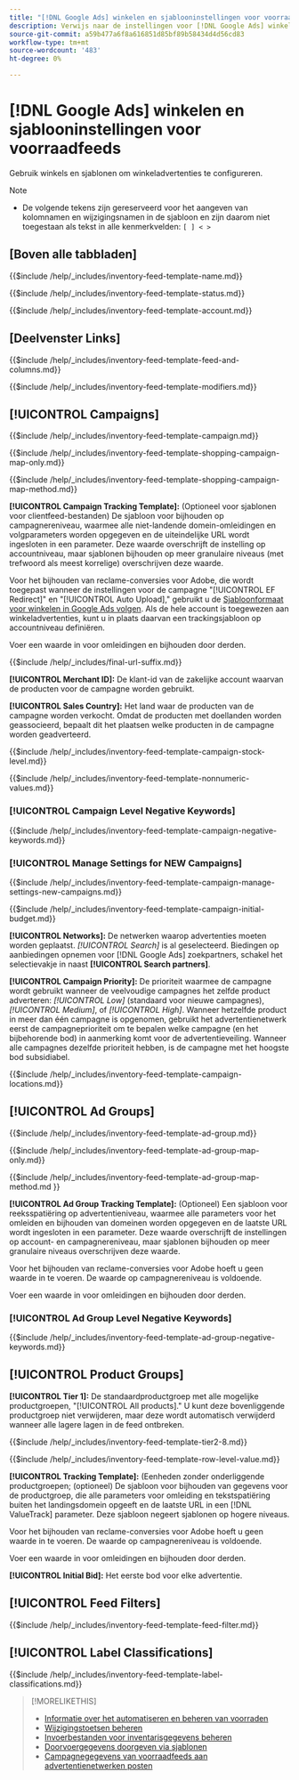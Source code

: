 ```yaml
---
title: "[!DNL Google Ads] winkelen en sjablooninstellingen voor voorraadfeeds"
description: Verwijs naar de instellingen voor [!DNL Google Ads] winkelen en sjablonen voor voorraadfeeds.
source-git-commit: a59b477a6f8a616851d85bf89b58434d4d56cd83
workflow-type: tm+mt
source-wordcount: '483'
ht-degree: 0%

---
```


# [!DNL Google Ads] winkelen en sjablooninstellingen voor voorraadfeeds

Gebruik winkels en sjablonen om winkeladvertenties te configureren.

>[!NOTE]
>
>* De volgende tekens zijn gereserveerd voor het aangeven van kolomnamen en wijzigingsnamen in de sjabloon en zijn daarom niet toegestaan als tekst in alle kenmerkvelden:  `[ ] < > `

## \[Boven alle tabbladen\]

<!-- **Template Name:** -->

{{$include /help/_includes/inventory-feed-template-name.md}}

<!-- **Status:** -->

{{$include /help/_includes/inventory-feed-template-status.md}}

<!-- **Account:** -->

{{$include /help/_includes/inventory-feed-template-account.md}}

## \[Deelvenster Links\]

<!-- **[!UICONTROL Feed &amp; Columns]:** -->

{{$include /help/_includes/inventory-feed-template-feed-and-columns.md}}

<!-- **[!UICONTROL Modifiers]:** -->

{{$include /help/_includes/inventory-feed-template-modifiers.md}}

## [!UICONTROL Campaigns]

<!-- **[!UICONTROL Campaign]:** -->

{{$include /help/_includes/inventory-feed-template-campaign.md}}

<!-- **[!UICONTROL Campaign Map Only]:** -->

{{$include /help/_includes/inventory-feed-template-shopping-campaign-map-only.md}}

<!-- **[!UICONTROL Campaign Map Method]:** -->

{{$include /help/_includes/inventory-feed-template-shopping-campaign-map-method.md}}

**[!UICONTROL Campaign Tracking Template]:** (Optioneel voor sjablonen voor clientfeed-bestanden) De sjabloon voor bijhouden op campagnereniveau, waarmee alle niet-landende domein-omleidingen en volgparameters worden opgegeven en de uiteindelijke URL wordt ingesloten in een parameter. Deze waarde overschrijft de instelling op accountniveau, maar sjablonen bijhouden op meer granulaire niveaus (met trefwoord als meest korrelige) overschrijven deze waarde.

Voor het bijhouden van reclame-conversies voor Adobe, die wordt toegepast wanneer de instellingen voor de campagne &quot;[!UICONTROL EF Redirect]&quot; en &quot;[!UICONTROL Auto Upload],&quot; gebruikt u de [Sjabloonformaat voor winkelen in Google Ads volgen](/help/search-social-commerce/tracking/formats-click-tracking-google.md). Als de hele account is toegewezen aan winkeladvertenties, kunt u in plaats daarvan een trackingsjabloon op accountniveau definiëren.

Voer een waarde in voor omleidingen en bijhouden door derden.

<!-- **[!UICONTROL Campaign Final URL Suffix]:** -->

{{$include /help/_includes/final-url-suffix.md}}

**[!UICONTROL Merchant ID]:** De klant-id van de zakelijke account waarvan de producten voor de campagne worden gebruikt.

**[!UICONTROL Sales Country]:** Het land waar de producten van de campagne worden verkocht. Omdat de producten met doellanden worden geassocieerd, bepaalt dit het plaatsen welke producten in de campagne worden geadverteerd.

<!-- **[!UICONTROL Stock Level]:** -->

{{$include /help/_includes/inventory-feed-template-campaign-stock-level.md}}

<!-- **[!UICONTROL This column has non-numeric values]:** -->

{{$include /help/_includes/inventory-feed-template-nonnumeric-values.md}}

### [!UICONTROL Campaign Level Negative Keywords]

{{$include /help/_includes/inventory-feed-template-campaign-negative-keywords.md}}

### [!UICONTROL Manage Settings for NEW Campaigns]

<!-- Flag/check box **[!UICONTROL Manage Settings for NEW Campaigns]:** -->

{{$include /help/_includes/inventory-feed-template-campaign-manage-settings-new-campaigns.md}}

<!-- **[!UICONTROL Initial Budget]:** -->

{{$include /help/_includes/inventory-feed-template-campaign-initial-budget.md}}

**[!UICONTROL Networks]:** De netwerken waarop advertenties moeten worden geplaatst. *[!UICONTROL Search]* is al geselecteerd. Biedingen op aanbiedingen opnemen voor [!DNL Google Ads] zoekpartners, schakel het selectievakje in naast **[!UICONTROL Search partners]**.

**[!UICONTROL Campaign Priority]:** De prioriteit waarmee de campagne wordt gebruikt wanneer de veelvoudige campagnes het zelfde product adverteren: *[!UICONTROL Low]* (standaard voor nieuwe campagnes), *[!UICONTROL Medium]*, of *[!UICONTROL High]*. Wanneer hetzelfde product in meer dan één campagne is opgenomen, gebruikt het advertentienetwerk eerst de campagneprioriteit om te bepalen welke campagne (en het bijbehorende bod) in aanmerking komt voor de advertentieveiling. Wanneer alle campagnes dezelfde prioriteit hebben, is de campagne met het hoogste bod subsidiabel.

<!-- **[!UICONTROL Locations]:** -->

{{$include /help/_includes/inventory-feed-template-campaign-locations.md}}

## [!UICONTROL Ad Groups]

<!-- **[!UICONTROL Ad Group]:** -->

{{$include /help/_includes/inventory-feed-template-ad-group.md}}

<!-- **[!UICONTROL Map Only]:** -->

{{$include /help/_includes/inventory-feed-template-ad-group-map-only.md}}

<!-- **[!UICONTROL Map Method]:** -->

{{$include /help/_includes/inventory-feed-template-ad-group-map-method.md }}

**[!UICONTROL Ad Group Tracking Template]:** (Optioneel) Een sjabloon voor reeksspatiëring op advertentieniveau, waarmee alle parameters voor het omleiden en bijhouden van domeinen worden opgegeven en de laatste URL wordt ingesloten in een parameter. Deze waarde overschrijft de instellingen op account- en campagnereniveau, maar sjablonen bijhouden op meer granulaire niveaus overschrijven deze waarde.

Voor het bijhouden van reclame-conversies voor Adobe hoeft u geen waarde in te voeren. De waarde op campagnereniveau is voldoende.

Voer een waarde in voor omleidingen en bijhouden door derden.

### [!UICONTROL Ad Group Level Negative Keywords]

{{$include /help/_includes/inventory-feed-template-ad-group-negative-keywords.md}}

## [!UICONTROL Product Groups]

**[!UICONTROL Tier 1]:** De standaardproductgroep met alle mogelijke productgroepen, &quot;[!UICONTROL All products].&quot; U kunt deze bovenliggende productgroep niet verwijderen, maar deze wordt automatisch verwijderd wanneer alle lagere lagen in de feed ontbreken.

<!-- **[!UICONTROL Tier 2 - Tier 8]:** -->

{{$include /help/_includes/inventory-feed-template-tier2-8.md}}

<!-- **[!UICONTROL Row Level Value]:** -->

{{$include /help/_includes/inventory-feed-template-row-level-value.md}}

**[!UICONTROL Tracking Template]:** (Eenheden zonder onderliggende productgroepen; (optioneel) De sjabloon voor bijhouden van gegevens voor de productgroep, die alle parameters voor omleiding en tekstspatiëring buiten het landingsdomein opgeeft en de laatste URL in een [!DNL ValueTrack] parameter. Deze sjabloon negeert sjablonen op hogere niveaus.

Voor het bijhouden van reclame-conversies voor Adobe hoeft u geen waarde in te voeren. De waarde op campagnereniveau is voldoende.

Voer een waarde in voor omleidingen en bijhouden door derden.

**[!UICONTROL Initial Bid]:** Het eerste bod voor elke advertentie.

## [!UICONTROL Feed Filters]

<!-- **\[Feed Filter\]:** -->

{{$include /help/_includes/inventory-feed-template-feed-filter.md}}

## [!UICONTROL Label Classifications]

<!-- **\[Component\] [!UICONTROL Label Classifications] &gt; `[Label Classification and Value`]:** -->

{{$include /help/_includes/inventory-feed-template-label-classifications.md}}

>[!MORELIKETHIS]
>
>* [Informatie over het automatiseren en beheren van voorraden](../inventory-feeds-about.md)
>* [Wijzigingstoetsen beheren](../modifiers-manage.md)
>* [Invoerbestanden voor inventarisgegevens beheren](/help/search-social-commerce/campaign-management/inventory-feeds/feed-files-manage.md)
>* [Doorvoergegevens doorgeven via sjablonen](../feed-data-propagate.md)
>* [Campagnegegevens van voorraadfeeds aan advertentienetwerken posten](../propagated-data-post.md)
